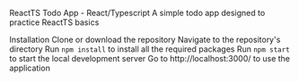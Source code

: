 ReactTS Todo App  - React/Typescript
A simple todo app designed to practice ReactTS basics

Installation
Clone or download the repository
Navigate to the repository's directory
Run `npm install` to install all the required packages
Run `npm start` to start the local development server
Go to http://localhost:3000/ to use the application